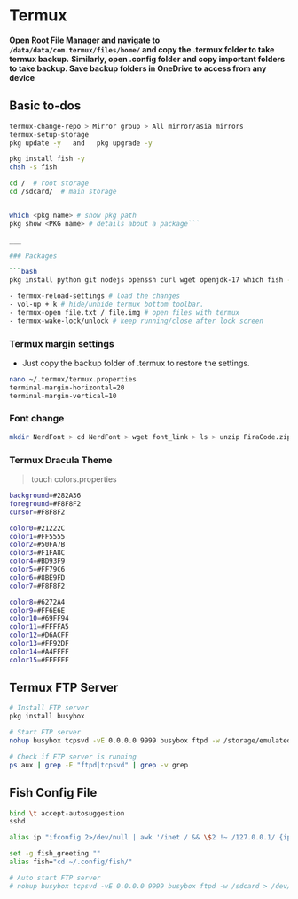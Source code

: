 # Termux

**Open Root File Manager and navigate to `/data/data/com.termux/files/home/` and copy the .termux folder to take termux backup.**
**Similarly, open .config folder and copy important folders to take backup. Save backup folders in OneDrive to access from any device**

## Basic to-dos

```bash
termux-change-repo > Mirror group > All mirror/asia mirrors
termux-setup-storage
pkg update -y   and   pkg upgrade -y

pkg install fish -y
chsh -s fish

cd /  # root storage 
cd /sdcard/  # main storage


which <pkg name> # show pkg path
pkg show <PKG name> # details about a package```

___

### Packages

```bash
pkg install python git nodejs openssh curl wget openjdk-17 which fish -y # alias cat = bat
```

```bash
- termux-reload-settings # load the changes
- vol-up + k # hide/unhide termux bottom toolbar.
- termux-open file.txt / file.img # open files with termux
- termux-wake-lock/unlock # keep running/close after lock screen 
```

### Termux margin settings

- Just copy the backup folder of .termux to restore the settings.

```bash
nano ~/.termux/termux.properties
terminal-margin-horizontal=20
terminal-margin-vertical=10
```

### Font change

```bash
mkdir NerdFont > cd NerdFont > wget font_link > ls > unzip FiraCode.zip > rename mv font.ttf ~/.termux
```

### Termux Dracula Theme

>touch colors.properties

```bash
background=#282A36
foreground=#F8F8F2
cursor=#F8F8F2

color0=#21222C
color1=#FF5555
color2=#50FA7B
color3=#F1FA8C
color4=#BD93F9
color5=#FF79C6
color6=#8BE9FD
color7=#F8F8F2

color8=#6272A4
color9=#FF6E6E
color10=#69FF94
color11=#FFFFA5
color12=#D6ACFF
color13=#FF92DF
color14=#A4FFFF
color15=#FFFFFF
```

## Termux FTP Server

```bash
# Install FTP server
pkg install busybox

# Start FTP server
nohup busybox tcpsvd -vE 0.0.0.0 9999 busybox ftpd -w /storage/emulated/0 > /dev/null 2>&1 &

# Check if FTP server is running
ps aux | grep -E "ftpd|tcpsvd" | grep -v grep
```

## Fish Config File

```bash
bind \t accept-autosuggestion
sshd

alias ip "ifconfig 2>/dev/null | awk '/inet / && \$2 !~ /127.0.0.1/ {ip=\$2} END {print ip}'"

set -g fish_greeting ""
alias fish="cd ~/.config/fish/"

# Auto start FTP server
# nohup busybox tcpsvd -vE 0.0.0.0 9999 busybox ftpd -w /sdcard > /dev/null 2>&1 &
```
